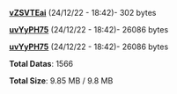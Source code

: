 [**vZSVTEai**](/data/vZSVTEai.txt) (24/12/22 - 18:42)- 302 bytes

[**uvYyPH75**](/data/uvYyPH75.txt) (24/12/22 - 18:42)- 26086 bytes

[**uvYyPH75**](/data/uvYyPH75.txt) (24/12/22 - 18:42)- 26086 bytes

**Total Datas**: 1566

**Total Size**: 9.85 MB / 9.8 MB